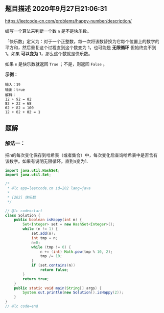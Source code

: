 ## 题目描述	2020年9月27日21:06:31

https://leetcode-cn.com/problems/happy-number/description/

编写一个算法来判断一个数 `n` 是不是快乐数。

「快乐数」定义为：对于一个正整数，每一次将该数替换为它每个位置上的数字的平方和，然后重复这个过程直到这个数变为 1，也可能是 **无限循环** 但始终变不到 1。如果 **可以变为** 1，那么这个数就是快乐数。

如果 `n` 是快乐数就返回 `True` ；不是，则返回 `False` 。

 

**示例：**

```
输入：19
输出：true
解释：
12 + 92 = 82
82 + 22 = 68
62 + 82 = 100
12 + 02 + 02 = 1
```

## 题解

### 解法一：

把n的每次变化保存到哈希表（或者集合）中，每次变化后查询哈希表中是否含有该数字。如果有说明无限循环。直到n变为1.

```java
import java.util.HashSet;
import java.util.Set;

/*
 * @lc app=leetcode.cn id=202 lang=java
 *
 * [202] 快乐数
 */

// @lc code=start
class Solution {
    public boolean isHappy(int n) {
        Set<Integer> set = new HashSet<Integer>();
        while (n != 1) {
            set.add(n);
            int tmp = n;
            n=0;
            while (tmp != 0) {
                n += (int) Math.pow(tmp % 10, 2);
                tmp /= 10;
            }
            if (set.contains(n))
                return false;
        }
        return true;
    }
    public static void main(String[] args) {
        System.out.println(new Solution().isHappy(2));
    }
}
// @lc code=end

```

